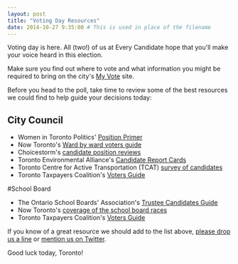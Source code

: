 ```yaml
---
layout: post
title: "Voting Day Resources"
date: 2014-10-27 9:35:00 # This is used in place of the filename
---
```

Voting day is here. All (two!) of us at Every Candidate hope that you'll make your voice heard in this election. 

Make sure you find out where to vote and what information you might be required to bring on the city's [My Vote](http://app.toronto.ca/vote/myVote.do) site. 

Before you head to the poll, take time to review some of the best resources we could find to help guide your decisions today:

## City Council 

* Women in Toronto Politics' [Position Primer](http://positionprimer.ca/)
* Now Toronto's [Ward by ward voters guide](http://www.nowtoronto.com/news/story.cfm?content=199508) 
* Choicestorm's [candidate position reviews](http://www.choicestorm.com/political/toronto-municipal-election-2014-candidate-list)
* Toronto Environmental Alliance's [Candidate Report Cards](http://www.torontoenvironment.org/vote2014/candidatereportcards)
* Toronto Centre for Active Transportation (TCAT) [survey of candidates](http://tcat.ca/election_surveys_2014)
* Toronto Taxpayers Coalition's [Voters Guide](http://www.torontotaxpayer.ca/category/votersguide/)

#School Board

* The Ontario School Boards' Association's [Trustee Candidates Guide](http://candidates.ontarioschooltrustees.org/en/school-boards-and-trustees.html)
* Now Toronto's [coverage of the school board races](http://nowtoronto.com/news/story.cfm?content=200068)
* Toronto Taxpayers Coalition's [Voters Guide](http://www.torontotaxpayer.ca/category/votersguide/)

If you know of a great resource we should add to the list above, <a href="mailto:everycandidate@gmai.com">please drop us a line</a> or <a href="https://twitter.com/EveryCandidate">mention us on Twitter</a>.

Good luck today, Toronto!

